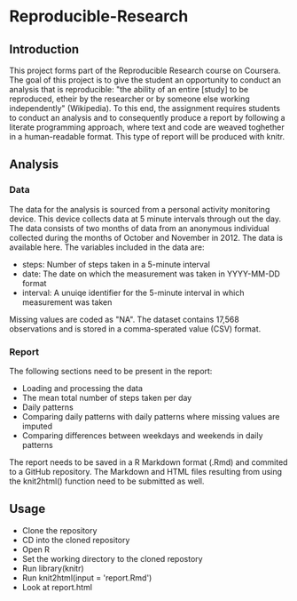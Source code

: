 # Reproducible-Research


## Introduction

This project forms part of the Reproducible Research course on Coursera. The goal of this project is to give the student an opportunity to conduct an analysis that is reproducible: "the ability of an entire [study] to be reproduced, etheir by the researcher or by someone else working independently" (Wikipedia).
To this end, the assignment requires students to conduct an analysis and to consequently produce a report by following a literate programming approach, where text and code are weaved toghether in a human-readable format. This type of report will be produced with knitr.

## Analysis

### Data

The data for the analysis is sourced from a personal activity monitoring device. This device collects data at 5 minute intervals through out the day. The data consists of two months of data from an anonymous individual collected during the months of October and November in 2012. The data is available here. The variables included in the data are:

* steps: Number of steps taken in a 5-minute interval
* date: The date on which the measurement was taken in YYYY-MM-DD format
* interval: A unuiqe identifier for the 5-minute interval in which measurement was taken

Missing values are coded as "NA". The dataset contains 17,568 observations and is stored in a comma-sperated value (CSV) format.

### Report

The following sections need to be present in the report:

* Loading and processing the data
* The mean total number of steps taken per day
* Daily patterns
* Comparing daily patterns with daily patterns where missing values are imputed
* Comparing differences between weekdays and weekends in daily patterns

The report needs to be saved in a R Markdown format (.Rmd) and commited to a GitHub repository. The Markdown and HTML files resulting from using the knit2html() function need to be submitted as well.

## Usage

* Clone the repository
* CD into the cloned repository
* Open R
* Set the working directory to the cloned repostory
* Run library(knitr)
* Run knit2html(input = 'report.Rmd')
* Look at report.html
